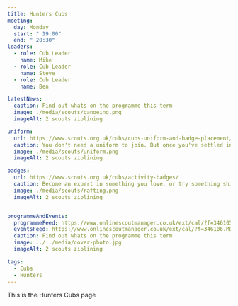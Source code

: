 ```yaml
---
title: Hunters Cubs
meeting:
  day: Monday
  start: " 19:00"
  end: " 20:30"
leaders:
  - role: Cub Leader
    name: Mike
  - role: Cub Leader
    name: Steve
  - role: Cub Leader
    name: Ben

latestNews:
  caption: Find out whats on the programme this term
  image: ./media/scouts/canoeing.png
  imageAlt: 2 scouts ziplining

uniform:
  url: https://www.scouts.org.uk/cubs/cubs-uniform-and-badge-placement/
  caption: You don't need a uniform to join. But once you've settled in, you'll start speedily earning badges, and you'll need to know where to put them!
  image: ./media/scouts/uniform.png
  imageAlt: 2 scouts ziplining

badges:
  url: https://www.scouts.org.uk/cubs/activity-badges/
  caption: Become an expert in something you love, or try something shiny and new. From athletics and astronomy to photography and pioneering, there’s something for everyone.
  image: ./media/scouts/rafting.png
  imageAlt: 2 scouts ziplining


programmeAndEvents:
  programmeFeed: https://www.onlinescoutmanager.co.uk/ext/cal/?f=346105.N2YwM2U4ZGY2M2E4MzYwMTYyNjI5ODQ5MWQ4YWNiNWMzMTVkNzljNDZmNjMwYmI4OTI2NGRjNjdhZDczZjg1ZmFhN2JkZmIwMmY0YTcyZDhmMTQwNTEyZjJhN2NlMWRmODk0MDM5ZDk3ZDk1ZDdjMjQzNmI2NDgxMDE4MDFhMzk%3D.3RHC12rcuu
  eventsFeed: https://www.onlinescoutmanager.co.uk/ext/cal/?f=346106.MDBiNmJkYWViNmVkOGY5YzA0MWJkNmYzOTE0ZWQ0MWY2YjBiZTg4NWM0ZmI4OWRhNmY1ZjNmOTkwNzRlOTU4MTJkZTdhNTQ3MzNkZTAyNGU2MDgzODBiNjUyNmE5NTk0MmMyMjEwMTljOWJhYTQxNmFhMTQ2NzI3YzBhOWZiZmE%3D.f4I93p6INJ
  caption: Find out whats on the programme this term
  image: ../../media/cover-photo.jpg
  imageAlt: 2 scouts ziplining

tags:
  - Cubs
  - Hunters
---
```


This is the Hunters Cubs page